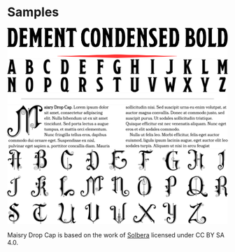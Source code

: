 # Samples

<img src='./images/DementCondensed-Bold.svg' />

<img src='./images/DementCondensed-Bold-glyphs.svg' />

<img src='./images/spacer.svg' />

<img src='./images/MaisryDC-Regular.svg' />

<img src='./images/MaisryDC-Regular-glyphs.svg' />

Maisry Drop Cap is based on the work of [Solbera](https://www.reddit.com/r/UnearthedArcana/comments/3vpphx/5e_font_package_embeddable_cc_edition/) licensed under CC BY SA 4.0.
